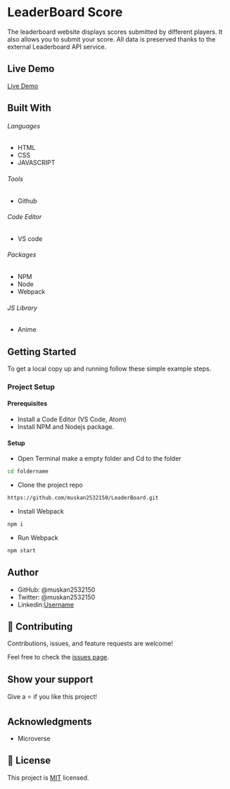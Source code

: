 # LeaderBoard Score
The leaderboard website displays scores submitted by different players. It also allows you to submit your score. All data is preserved thanks to the external Leaderboard API service.

## Live Demo
[Live Demo](https://muskan2532150.github.io/LeaderBoard/dist/)
## Built With

###### Languages 
- HTML
- CSS
- JAVASCRIPT
###### Tools  
- Github
###### Code Editor
- VS code
###### Packages 
- NPM
- Node
- Webpack

###### JS Library
- Anime

## Getting Started

To get a local copy up and running follow these simple example steps.

### Project Setup

#### Prerequisites
- Install a Code Editor (VS Code, Atom)
- Install NPM and Nodejs package.

#### Setup
- Open Terminal make a empty folder and Cd to the folder
 ```bash  
 cd foldername
 ```
- Clone the project repo
```bash 
https://github.com/muskan2532150/LeaderBoard.git
```
- Install Webpack 
```bash
npm i
```
- Run Webpack
```bash
npm start
```

## Author

- GitHub: @muskan2532150
- Twitter: @muskan2532150
- Linkedin:[Username](https://www.linkedin.com/in/muskan-gupta-869165225/)

## 🤝 Contributing

Contributions, issues, and feature requests are welcome!

Feel free to check the [issues page](../../issues/).

## Show your support

Give a ⭐️ if you like this project!

## Acknowledgments

- Microverse

## 📝 License

This project is [MIT](./MIT.md) licensed.
